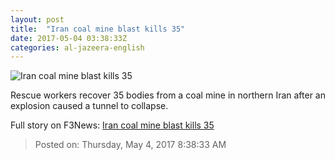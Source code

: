 ```yaml
---
layout: post
title:  "Iran coal mine blast kills 35"
date: 2017-05-04 03:38:33Z
categories: al-jazeera-english
---
```


![Iran coal mine blast kills 35](http://www.aljazeera.com/mritems/Images/2017/5/3/6acf201227bf45b68d7cc9dad3f4ac1c_18.jpg)

Rescue workers recover 35 bodies from a coal mine in northern Iran after an explosion caused a tunnel to collapse.


Full story on F3News: [Iran coal mine blast kills 35](http://www.f3nws.com/n/zJz4bC)

> Posted on: Thursday, May 4, 2017 8:38:33 AM
